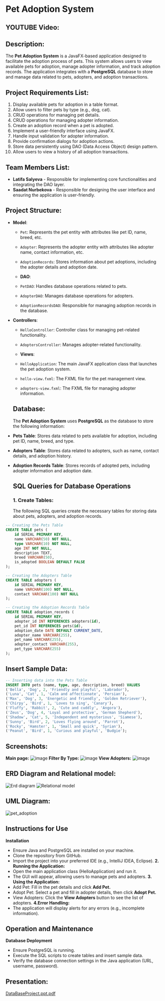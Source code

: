# Pet Adoption System

## YOUTUBE Video:

## Description:
The **Pet Adoption System** is a JavaFX-based application designed to facilitate the adoption process of pets. This system allows users to view available pets for adoption, manage adopter information, and track adoption records. The application integrates with a **PostgreSQL** database to store and manage data related to pets, adopters, and adoption transactions.

## Project Requirements List:
1. Display available pets for adoption in a table format.
2. Allow users to filter pets by type (e.g., dog, cat).
3. CRUD operations for managing pet details.
4. CRUD operations for managing adopter information.
5. Create an adoption record when a pet is adopted.
6. Implement a user-friendly interface using JavaFX.
7. Handle input validation for adopter information.
8. Provide confirmation dialogs for adoption actions.
9. Store data persistently using DAO (Data Access Object) design pattern.
10. Allow users to view a history of all adoption transactions.

## Team Members List:
- **Latifa Salyeva** -  Responsible for implementing core functionalities and integrating the DAO layer.
- **Saadat Nurbekova** - Responsible for designing the user interface and ensuring the application is user-friendly.

## Project Structure:
- **Model**:
  - `Pet`: Represents the pet entity with attributes like pet ID, name, breed, etc.
  - `Adopter`: Represents the adopter entity with attributes like adopter name, contact information, etc.
  - `AdoptionRecords`: Stores information about pet adoptions, including the adopter details and adoption date.

  - **DAO**:
  - `PetDAO`: Handles database operations related to pets.
  - `AdopterDAO`: Manages database operations for adopters.
  - `AdoptionRecordsDAO`: Responsible for managing adoption records in the database.


- **Controllers**:
  - `HelloController`: Controller class for managing pet-related functionality.
  - `AdoptersController`: Manages adopter-related functionality.
 
  - **Views**:
  - `HelloApplication`: The main JavaFX application class that launches the pet adoption system.
  - `hello-view.fxml`: The FXML file for the pet management view.
  - `adopters-view.fxml`: The FXML file for managing adopter information.
 
  ## Database:
  The **Pet Adoption System** uses **PostgreSQL** as the database to store the following information:
- **Pets Table**: Stores data related to pets available for adoption, including pet ID, name, breed, and type.
- **Adopters Table**: Stores data related to adopters, such as name, contact details, and adoption history.
- **Adoption Records Table**: Stores records of adopted pets, including adopter information and adoption date.


  ## SQL Queries for Database Operations

  ### 1. **Create Tables:**

  The following SQL queries create the necessary tables for storing data about pets, adopters, and adoption records.

```sql
-- Creating the Pets Table
CREATE TABLE pets (
    id SERIAL PRIMARY KEY,
    name VARCHAR(50) NOT NULL,
    type VARCHAR(10) NOT NULL,
    age INT NOT NULL,
    description TEXT,
    breed VARCHAR(50),
    is_adopted BOOLEAN DEFAULT FALSE
);

-- Creating the Adopters Table
CREATE TABLE adopters (
    id SERIAL PRIMARY KEY,
    name VARCHAR(100) NOT NULL,
    contact VARCHAR(100) NOT NULL
);

-- Creating the Adoption Records Table
CREATE TABLE adoption_records (
    id SERIAL PRIMARY KEY,
    adopter_id INT REFERENCES adopters(id),
    pet_id INT REFERENCES pets(id),
    adoption_date DATE DEFAULT CURRENT_DATE, 
    adopter_name VARCHAR(255),
    pet_name VARCHAR(255),
    adopter_contact VARCHAR(255),
    pet_type VARCHAR(255)
);
```
  ## Insert Sample Data:
  ```sql
  -- Inserting data into the Pets Table
INSERT INTO pets (name, type, age, description, breed) VALUES
('Bella', 'Dog', 2, 'Friendly and playful', 'Labrador'),
('Luna', 'Cat', 1, 'Calm and affectionate', 'Persian'),
('Max', 'Dog', 3, 'Energetic and friendly', 'Golden Retriever'),
('Chirpy', 'Bird', 1, 'Loves to sing', 'Canary'),
('Fluffy', 'Rabbit', 2, 'Cute and cuddly', 'Angora'),
('Zeus', 'Dog', 4, 'Loyal and protective', 'German Shepherd'),
('Shadow', 'Cat', 5, 'Independent and mysterious', 'Siamese'),
('Sunny', 'Bird', 2, 'Loves flying around', 'Parrot'),
('Rocky', 'Hamster', 1, 'Small and quick', 'Syrian'),
('Peanut', 'Bird', 1, 'Curious and playful', 'Budgie');
```

  ## Screenshots:
  **Main page:** ![image](https://github.com/user-attachments/assets/b0659411-9f48-4264-af7a-d29ed0899072)
  **Filter By Type:** ![image](https://github.com/user-attachments/assets/c9b65658-0fb3-42a7-92ae-7ec6b8fef29f)
  **View Adopters:** ![image](https://github.com/user-attachments/assets/99c2b5d6-e009-4679-b465-bd6c48ea0203)


  ## ERD Diagram and Relational model:
  ![Erd diagram](https://github.com/user-attachments/assets/b0706865-2373-482a-b5e8-eb375c437938)
  ![Relational model ](https://github.com/user-attachments/assets/99675332-1f26-445b-8420-9933dd197b2b)
  ## UML Diagram:
  ![pet_adoption](https://github.com/user-attachments/assets/4394596a-0de7-490a-9b7b-c441e0e3f1c5)
  
  ## Instructions for Use
  **Installation**
  - Ensure Java and PostgreSQL are installed on your machine.
  - Clone the repository from GitHub.
  - Import the project into your preferred IDE (e.g., IntelliJ IDEA, Eclipse).
     **2. Running the Application:**
  - Open the main application class (HelloApplication) and run it.
  - The GUI will appear, allowing users to manage pets and adopters.
    **3. Using the Application:**
  - Add Pet: Fill in the pet details and click **Add Pet.**
  - Adopt Pet: Select a pet and fill in adopter details, then click **Adopt Pet.**
  - View Adopters: Click the **View Adopters** button to see the list of adopters.
    **4.Error Handling:**
  - The application will display alerts for any errors (e.g., incomplete information).
 
  ## Operation and Maintenance
  **Database Deployment**
  - Ensure PostgreSQL is running.
  - Execute the SQL scripts to create tables and insert sample data.
  - Verify the database connection settings in the Java application (URL, username, password).

  ## Presentation:
  [DataBaseProject.ppt.pdf](https://github.com/user-attachments/files/18141584/DataBaseProject.ppt.pdf)
